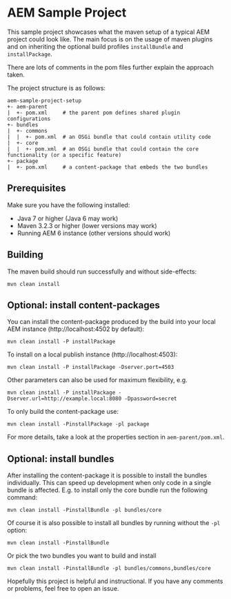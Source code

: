 # AEM Sample Project

This sample project showcases what the maven setup of a typical AEM project could look like.
The main focus is on the usage of maven plugins and on inheriting the optional build profiles
`installBundle` and `installPackage`.

There are lots of comments in the pom files further explain the approach taken.

The project structure is as follows:

    aem-sample-project-setup
    +- aem-parent
    |  +- pom.xml     # the parent pom defines shared plugin configurations
    +- bundles
    |  +- commons
    |  |  +- pom.xml  # an OSGi bundle that could contain utility code
    |  +- core
    |  |  +- pom.xml  # an OSGi bundle that could contain the core functionality (or a specific feature)
    +- package
    |  +- pom.xml     # a content-package that embeds the two bundles

## Prerequisites

Make sure you have the following installed:

 * Java 7 or higher (Java 6 may work)
 * Maven 3.2.3 or higher (lower versions may work)
 * Running AEM 6 instance (other versions should work)

## Building

The maven build should run successfully and without side-effects:

    mvn clean install

## Optional: install content-packages

You can install the content-package produced by the build into your local AEM instance
(http://localhost:4502 by default):

    mvn clean install -P installPackage

To install on a local publish instance (http://localhost:4503):

    mvn clean install -P installPackage -Dserver.port=4503

Other parameters can also be used for maximum flexibility, e.g.

    mvn clean install -P installPackage -Dserver.url=http://example.local:8080 -Dpassword=secret

To only build the content-package use:

    mvn clean install -PinstallPackage -pl package

For more details, take a look at the properties section in `aem-parent/pom.xml`.

## Optional: install bundles

After installing the content-package it is possible to install the bundles individually. This can
speed up development when only code in a single bundle is affected. E.g. to install only the core
bundle run the following command:

    mvn clean install -PinstallBundle -pl bundles/core

Of course it is also possible to install all bundles by running without the `-pl` option:

    mvn clean install -PinstallBundle

Or pick the two bundles you want to build and install

    mvn clean install -PinstallBundle -pl bundles/commons,bundles/core

Hopefully this project is helpful and instructional. If you have any comments or problems, feel
free to open an issue.

